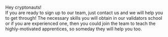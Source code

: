 Hey cryptonauts!<br>
If you are ready to sign up to our team, just contact us and we will help you to get through! The necessary skills you will obtain in our validators school or if you are experienced one, then you could join the team to teach the highly-motivated apprentices, so someday they will help you too.
